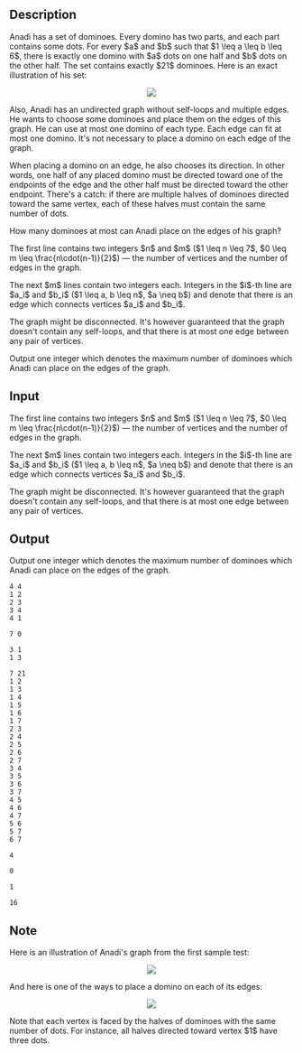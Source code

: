 ## Description

<div><p>Anadi has a set of dominoes. Every domino has two parts, and each part contains some dots. For every $a$ and $b$ such that $1 \leq a \leq b \leq 6$, there is exactly one domino with $a$ dots on one half and $b$ dots on the other half. The set contains exactly $21$ dominoes. Here is an exact illustration of his set:</p><center> <img class="tex-graphics" src="file://Vqz3y5h3.png" style="max-width: 100.0%;max-height: 100.0%;"> </center><p>Also, Anadi has an undirected graph without self-loops and multiple edges. He wants to choose some dominoes and place them on the edges of this graph. He can use at most one domino of each type. Each edge can fit at most one domino. It's not necessary to place a domino on each edge of the graph.</p><p>When placing a domino on an edge, he also chooses its direction. In other words, one half of any placed domino must be directed toward one of the endpoints of the edge and the other half must be directed toward the other endpoint. There's a catch: if there are multiple halves of dominoes directed toward the same vertex, each of these halves must contain the same number of dots.</p><p>How many dominoes at most can Anadi place on the edges of his graph?</p></div><div class="input-specification"><p>The first line contains two integers $n$ and $m$ ($1 \leq n \leq 7$, $0 \leq m \leq \frac{n\cdot(n-1)}{2}$) — the number of vertices and the number of edges in the graph.</p><p>The next $m$ lines contain two integers each. Integers in the $i$-th line are $a_i$ and $b_i$ ($1 \leq a, b \leq n$, $a \neq b$) and denote that there is an edge which connects vertices $a_i$ and $b_i$.</p><p>The graph might be disconnected. It's however guaranteed that the graph doesn't contain any self-loops, and that there is at most one edge between any pair of vertices.</p></div><div class="output-specification"><p>Output one integer which denotes the maximum number of dominoes which Anadi can place on the edges of the graph.</p></div>

## Input

<p>The first line contains two integers $n$ and $m$ ($1 \leq n \leq 7$, $0 \leq m \leq \frac{n\cdot(n-1)}{2}$) — the number of vertices and the number of edges in the graph.</p><p>The next $m$ lines contain two integers each. Integers in the $i$-th line are $a_i$ and $b_i$ ($1 \leq a, b \leq n$, $a \neq b$) and denote that there is an edge which connects vertices $a_i$ and $b_i$.</p><p>The graph might be disconnected. It's however guaranteed that the graph doesn't contain any self-loops, and that there is at most one edge between any pair of vertices.</p>

## Output

<p>Output one integer which denotes the maximum number of dominoes which Anadi can place on the edges of the graph.</p>





```input1
4 4
1 2
2 3
3 4
4 1
```




```input2
7 0
```




```input3
3 1
1 3
```




```input4
7 21
1 2
1 3
1 4
1 5
1 6
1 7
2 3
2 4
2 5
2 6
2 7
3 4
3 5
3 6
3 7
4 5
4 6
4 7
5 6
5 7
6 7
```




```output1
4
```




```output2
0
```




```output3
1
```




```output4
16
```



## Note

<p>Here is an illustration of Anadi's graph from the first sample test:</p><center> <img class="tex-graphics" src="file://2OsnUibM.png" style="max-width: 100.0%;max-height: 100.0%;"> </center><p>And here is one of the ways to place a domino on each of its edges:</p><center> <img class="tex-graphics" src="file://SRENtqwR.png" style="max-width: 100.0%;max-height: 100.0%;"> </center><p>Note that each vertex is faced by the halves of dominoes with the same number of dots. For instance, all halves directed toward vertex $1$ have three dots.</p>
